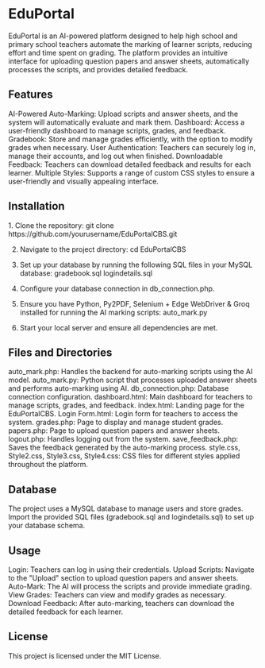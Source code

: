 <h1>EduPortal</h1>

EduPortal is an AI-powered platform designed to help high school and primary school teachers automate the marking of learner scripts, reducing effort and time spent on grading. The platform provides an intuitive interface for uploading question papers and answer sheets, automatically processes the scripts, and provides detailed feedback.

<h2>Features</h2>
AI-Powered Auto-Marking: Upload scripts and answer sheets, and the system will automatically evaluate and mark them.
Dashboard: Access a user-friendly dashboard to manage scripts, grades, and feedback.
Gradebook: Store and manage grades efficiently, with the option to modify grades when necessary.
User Authentication: Teachers can securely log in, manage their accounts, and log out when finished.
Downloadable Feedback: Teachers can download detailed feedback and results for each learner.
Multiple Styles: Supports a range of custom CSS styles to ensure a user-friendly and visually appealing interface.

<h2>Installation</h2>
1. Clone the repository:
git clone https://github.com/yourusername/EduPortalCBS.git

2. Navigate to the project directory:
cd EduPortalCBS

3. Set up your database by running the following SQL files in your MySQL database:
gradebook.sql
logindetails.sql

4. Configure your database connection in db_connection.php.

5. Ensure you have Python, Py2PDF, Selenium + Edge WebDriver & Groq  installed for running the AI marking scripts:
auto_mark.py

6. Start your local server and ensure all dependencies are met.

<h2>Files and Directories</h2>
auto_mark.php: Handles the backend for auto-marking scripts using the AI model.
auto_mark.py: Python script that processes uploaded answer sheets and performs auto-marking using AI.
db_connection.php: Database connection configuration.
dashboard.html: Main dashboard for teachers to manage scripts, grades, and feedback.
index.html: Landing page for the EduPortalCBS.
Login Form.html: Login form for teachers to access the system.
grades.php: Page to display and manage student grades.
papers.php: Page to upload question papers and answer sheets.
logout.php: Handles logging out from the system.
save_feedback.php: Saves the feedback generated by the auto-marking process.
style.css, Style2.css, Style3.css, Style4.css: CSS files for different styles applied throughout the platform.

<h2>Database</h2>
The project uses a MySQL database to manage users and store grades. Import the provided SQL files (gradebook.sql and logindetails.sql) to set up your database schema.

<h2>Usage</h2>
Login: Teachers can log in using their credentials.
Upload Scripts: Navigate to the "Upload" section to upload question papers and answer sheets.
Auto-Mark: The AI will process the scripts and provide immediate grading.
View Grades: Teachers can view and modify grades as necessary.
Download Feedback: After auto-marking, teachers can download the detailed feedback for each learner.

<h2>License</h2>
This project is licensed under the MIT License.
